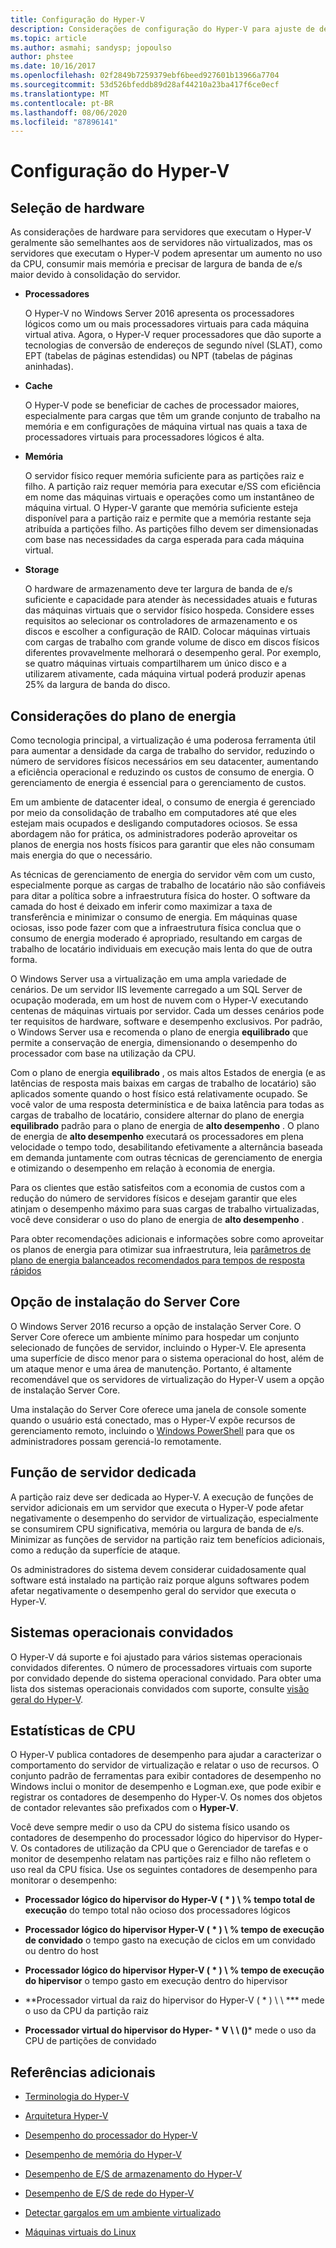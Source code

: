 ```yaml
---
title: Configuração do Hyper-V
description: Considerações de configuração do Hyper-V para ajuste de desempenho
ms.topic: article
ms.author: asmahi; sandysp; jopoulso
author: phstee
ms.date: 10/16/2017
ms.openlocfilehash: 02f2849b7259379ebf6beed927601b13966a7704
ms.sourcegitcommit: 53d526bfeddb89d28af44210a23ba417f6ce0ecf
ms.translationtype: MT
ms.contentlocale: pt-BR
ms.lasthandoff: 08/06/2020
ms.locfileid: "87896141"
---
```

# <a name="hyper-v-configuration"></a>Configuração do Hyper-V

## <a name="hardware-selection"></a>Seleção de hardware

As considerações de hardware para servidores que executam o Hyper-V geralmente são semelhantes aos de servidores não virtualizados, mas os servidores que executam o Hyper-V podem apresentar um aumento no uso da CPU, consumir mais memória e precisar de largura de banda de e/s maior devido à consolidação do servidor.

-   **Processadores**

    O Hyper-V no Windows Server 2016 apresenta os processadores lógicos como um ou mais processadores virtuais para cada máquina virtual ativa. Agora, o Hyper-V requer processadores que dão suporte a tecnologias de conversão de endereços de segundo nível (SLAT), como EPT (tabelas de páginas estendidas) ou NPT (tabelas de páginas aninhadas).

-   **Cache**

    O Hyper-V pode se beneficiar de caches de processador maiores, especialmente para cargas que têm um grande conjunto de trabalho na memória e em configurações de máquina virtual nas quais a taxa de processadores virtuais para processadores lógicos é alta.

-   **Memória**

    O servidor físico requer memória suficiente para as partições raiz e filho. A partição raiz requer memória para executar e/SS com eficiência em nome das máquinas virtuais e operações como um instantâneo de máquina virtual. O Hyper-V garante que memória suficiente esteja disponível para a partição raiz e permite que a memória restante seja atribuída a partições filho. As partições filho devem ser dimensionadas com base nas necessidades da carga esperada para cada máquina virtual.

-   **Storage**

    O hardware de armazenamento deve ter largura de banda de e/s suficiente e capacidade para atender às necessidades atuais e futuras das máquinas virtuais que o servidor físico hospeda. Considere esses requisitos ao selecionar os controladores de armazenamento e os discos e escolher a configuração de RAID. Colocar máquinas virtuais com cargas de trabalho com grande volume de disco em discos físicos diferentes provavelmente melhorará o desempenho geral. Por exemplo, se quatro máquinas virtuais compartilharem um único disco e a utilizarem ativamente, cada máquina virtual poderá produzir apenas 25% da largura de banda do disco.

## <a name="power-plan-considerations"></a>Considerações do plano de energia

Como tecnologia principal, a virtualização é uma poderosa ferramenta útil para aumentar a densidade da carga de trabalho do servidor, reduzindo o número de servidores físicos necessários em seu datacenter, aumentando a eficiência operacional e reduzindo os custos de consumo de energia. O gerenciamento de energia é essencial para o gerenciamento de custos.

Em um ambiente de datacenter ideal, o consumo de energia é gerenciado por meio da consolidação de trabalho em computadores até que eles estejam mais ocupados e desligando computadores ociosos. Se essa abordagem não for prática, os administradores poderão aproveitar os planos de energia nos hosts físicos para garantir que eles não consumam mais energia do que o necessário.

As técnicas de gerenciamento de energia do servidor vêm com um custo, especialmente porque as cargas de trabalho de locatário não são confiáveis para ditar a política sobre a infraestrutura física do hoster. O software da camada do host é deixado em inferir como maximizar a taxa de transferência e minimizar o consumo de energia. Em máquinas quase ociosas, isso pode fazer com que a infraestrutura física conclua que o consumo de energia moderado é apropriado, resultando em cargas de trabalho de locatário individuais em execução mais lenta do que de outra forma.

O Windows Server usa a virtualização em uma ampla variedade de cenários. De um servidor IIS levemente carregado a um SQL Server de ocupação moderada, em um host de nuvem com o Hyper-V executando centenas de máquinas virtuais por servidor. Cada um desses cenários pode ter requisitos de hardware, software e desempenho exclusivos. Por padrão, o Windows Server usa e recomenda o plano de energia **equilibrado** que permite a conservação de energia, dimensionando o desempenho do processador com base na utilização da CPU.

Com o plano de energia **equilibrado** , os mais altos Estados de energia (e as latências de resposta mais baixas em cargas de trabalho de locatário) são aplicados somente quando o host físico está relativamente ocupado. Se você valor de uma resposta determinística e de baixa latência para todas as cargas de trabalho de locatário, considere alternar do plano de energia **equilibrado** padrão para o plano de energia de **alto desempenho** . O plano de energia de **alto desempenho** executará os processadores em plena velocidade o tempo todo, desabilitando efetivamente a alternância baseada em demanda juntamente com outras técnicas de gerenciamento de energia e otimizando o desempenho em relação à economia de energia.

Para os clientes que estão satisfeitos com a economia de custos com a redução do número de servidores físicos e desejam garantir que eles atinjam o desempenho máximo para suas cargas de trabalho virtualizadas, você deve considerar o uso do plano de energia de **alto desempenho** .

Para obter recomendações adicionais e informações sobre como aproveitar os planos de energia para otimizar sua infraestrutura, leia [parâmetros de plano de energia balanceados recomendados para tempos de resposta rápidos](../../hardware/power/recommended-balanced-plan-parameters.md)



## <a name="server-core-installation-option"></a>Opção de instalação do Server Core

O Windows Server 2016 recurso a opção de instalação Server Core. O Server Core oferece um ambiente mínimo para hospedar um conjunto selecionado de funções de servidor, incluindo o Hyper-V. Ele apresenta uma superfície de disco menor para o sistema operacional do host, além de um ataque menor e uma área de manutenção. Portanto, é altamente recomendável que os servidores de virtualização do Hyper-V usem a opção de instalação Server Core.

Uma instalação do Server Core oferece uma janela de console somente quando o usuário está conectado, mas o Hyper-V expõe recursos de gerenciamento remoto, incluindo o [Windows PowerShell](https://technet.microsoft.com/library/hh848559.aspx) para que os administradores possam gerenciá-lo remotamente.

## <a name="dedicated-server-role"></a>Função de servidor dedicada

A partição raiz deve ser dedicada ao Hyper-V. A execução de funções de servidor adicionais em um servidor que executa o Hyper-V pode afetar negativamente o desempenho do servidor de virtualização, especialmente se consumirem CPU significativa, memória ou largura de banda de e/s. Minimizar as funções de servidor na partição raiz tem benefícios adicionais, como a redução da superfície de ataque.

Os administradores do sistema devem considerar cuidadosamente qual software está instalado na partição raiz porque alguns softwares podem afetar negativamente o desempenho geral do servidor que executa o Hyper-V.

## <a name="guest-operating-systems"></a>Sistemas operacionais convidados

O Hyper-V dá suporte e foi ajustado para vários sistemas operacionais convidados diferentes. O número de processadores virtuais com suporte por convidado depende do sistema operacional convidado. Para obter uma lista dos sistemas operacionais convidados com suporte, consulte [visão geral do Hyper-V](https://technet.microsoft.com/library/hh831531.aspx).

## <a name="cpu-statistics"></a>Estatísticas de CPU

O Hyper-V publica contadores de desempenho para ajudar a caracterizar o comportamento do servidor de virtualização e relatar o uso de recursos. O conjunto padrão de ferramentas para exibir contadores de desempenho no Windows inclui o monitor de desempenho e Logman.exe, que pode exibir e registrar os contadores de desempenho do Hyper-V. Os nomes dos objetos de contador relevantes são prefixados com o **Hyper-V**.

Você deve sempre medir o uso da CPU do sistema físico usando os contadores de desempenho do processador lógico do hipervisor do Hyper-V. Os contadores de utilização da CPU que o Gerenciador de tarefas e o monitor de desempenho relatam nas partições raiz e filho não refletem o uso real da CPU física. Use os seguintes contadores de desempenho para monitorar o desempenho:

- **Processador lógico do hipervisor do Hyper-V ( \* ) \\ % tempo total de execução** do tempo total não ocioso dos processadores lógicos

- **Processador lógico do hipervisor Hyper-V ( \* ) \\ % tempo de execução de convidado** o tempo gasto na execução de ciclos em um convidado ou dentro do host

- **Processador lógico do hipervisor Hyper-V ( \* ) \\ % tempo de execução do hipervisor** o tempo gasto em execução dentro do hipervisor

- **Processador virtual da raiz do hipervisor do Hyper-V ( \* ) \\ \\ *** mede o uso da CPU da partição raiz

- **Processador virtual do hipervisor do Hyper- \* V \\ \\ ()*** mede o uso da CPU de partições de convidado


## <a name="additional-references"></a>Referências adicionais

-   [Terminologia do Hyper-V](terminology.md)

-   [Arquitetura Hyper-V](architecture.md)

-   [Desempenho do processador do Hyper-V](processor-performance.md)

-   [Desempenho de memória do Hyper-V](memory-performance.md)

-   [Desempenho de E/S de armazenamento do Hyper-V](storage-io-performance.md)

-   [Desempenho de E/S de rede do Hyper-V](network-io-performance.md)

-   [Detectar gargalos em um ambiente virtualizado](detecting-virtualized-environment-bottlenecks.md)

-   [Máquinas virtuais do Linux](linux-virtual-machine-considerations.md)
